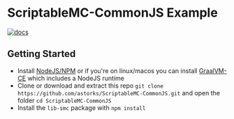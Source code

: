 # ScriptableMC-CommonJS Example
[![docs](https://img.shields.io/badge/ScriptableMC--Engine-v1.2.1-blue?style=for-the-badge)](https://github.com/astorks/ScriptableMC-Engine)
## Getting Started
- Install [NodeJS/NPM](https://nodejs.org/en/download/) or if you're on linux/macos you can install [GraalVM-CE](https://github.com/graalvm/graalvm-ce-builds/releases/latest) which includes a NodeJS runtime
- Clone or download and extract this repo `git clone https://github.com/astorks/ScriptableMC-CommonJS.git` and open the folder `cd ScriptableMC-CommonJS`
- Install the `lib-smc` package with `npm install`